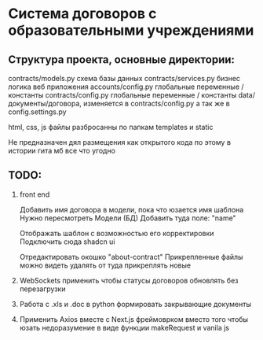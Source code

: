 # Система договоров с образовательными учреждениями

## Структура проекта, основные директории:

contracts/models.py      схема базы данных
contracts/services.py    бизнес логика веб приложения 
accounts/config.py       глобальные переменные / константы
contracts/config.py      глобальные переменные / константы
data/                    документы/договора, изменяется в contracts/config.py
                         а так же в config.settings.py 

html, css, js файлы разбросанны по папкам templates и static

Не предназначен дял размещения как открытого кода
по этому в истории гита мб все что угодно


## TODO:
1. front end 

   Добавить имя договора в модели, пока что юзается имя шаблона
   Нужно пересмотреть Модели (БД)
   Добавить туда поле: "name"

   Отображать шаблон с возможностью его корректировки 
   Подключить сюда shadcn ui

   Отредактировать окошко "about-contract"
   Прикрепленные файлы можно видеть
   удалять от туда 
   прикреплять новые

2. WebSockets применить чтобы статусы договоров обновлять без перезагрузки

3. Работа с .xls и .doc в python
   формировать закрывающие документы

4. Применить Axios вместе с Next.js фреймоврком вместо того чтобы 
   юзать недоразумение в виде функции makeRequest и vanila js



